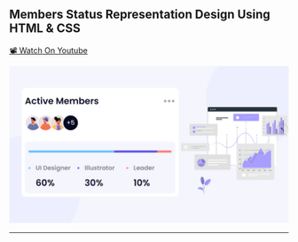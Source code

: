 ## Members Status Representation Design Using HTML & CSS

[📽 Watch On Youtube](https://youtu.be/cG6YqM84EUI)

![thumbnail](thumbnail.png)

------------------------
